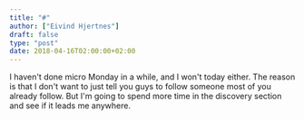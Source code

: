 ```yaml
---
title: "#"
author: ["Eivind Hjertnes"]
draft: false
type: "post"
date: 2018-04-16T02:00:00+02:00
---
```


I haven't done micro Monday in a while, and I won't today either. The
reason is that I don't want to just tell you guys to follow someone most
of you already follow. But I'm going to spend more time in the discovery
section and see if it leads me anywhere.
